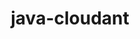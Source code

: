 ---
layout: default
title: java-cloudant
name: java-cloudant
fullname: cloudant/java-cloudant
description: A Java client for Cloudant
watchers: 33
stars: 33
forks: 33
languages: 
  - Java
  - HTML
  - JavaScript

tech: 
  - Cloudant

level: Intermediate
giturl: https://github.com/cloudant/java-cloudant
---